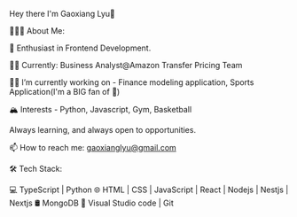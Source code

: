 Hey there I'm Gaoxiang Lyu👋

👨🏻‍💻 About Me:

🌱 Enthusiast in Frontend Development.

👩‍💻 Currently: Business Analyst@Amazon Transfer Pricing Team

🧗‍♀️ I’m currently working on - Finance modeling application, Sports Application(I'm a BIG fan of 🏀)

🏔️ Interests - Python, Javascript, Gym, Basketball

Always learning, and always open to opportunities.

📫 How to reach me: gaoxianglyu@gmail.com

🛠 Tech Stack:

💻   TypeScript | Python
🌐   HTML | CSS | JavaScript | React | Nodejs | Nestjs | Nextjs
🛢    MongoDB
🔧   Visual Studio code | Git
